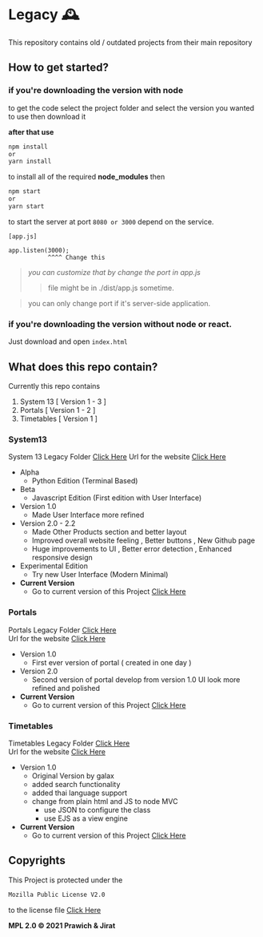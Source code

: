 # Legacy 🕰

This repository contains old / outdated projects from their main repository

## How to get started?

### if you're downloading the version with node

to get the code select the project folder and select the version you wanted to use then download it <br>

**after that use** <br>

```sh
npm install
or
yarn install
```

to install all of the required **node_modules** then

```sh
npm start
or
yarn start
```

to start the server at port `8080 or 3000` depend on the service.

```
[app.js]

app.listen(3000);
           ^^^^ Change this
```

> _you can customize that by change the port in app.js_ <br>
>
> > file might be in ./dist/app.js sometime.

> you can only change port if it's server-side application.

### if you're downloading the version without node or react.

Just download and open `index.html`

## What does this repo contain?

Currently this repo contains

1. System 13 [ Version 1 - 3 ]
2. Portals [ Version 1 - 2 ]
3. Timetables [ Version 1 ]

### **System13**

System 13 Legacy Folder [Click Here](System13)
Url for the website [Click Here](https://system.ssdevelopers.xyz/)

- Alpha
  - Python Edition (Terminal Based)
- Beta
  - Javascript Edition (First edition with User Interface)
- Version 1.0
  - Made User Interface more refined
- Version 2.0 - 2.2
  - Made Other Products section and better layout
  - Improved overall website feeling , Better buttons , New Github page
  - Huge improvements to UI , Better error detection , Enhanced responsive design
- Experimental Edition
  - Try new User Interface (Modern Minimal)
- **Current Version**
  - Go to current version of this Project [Click Here](https://github.com/SS-Developers/System13)

### **Portals**

Portals Legacy Folder [Click Here](Portals) <br>
Url for the website [Click Here](https://ssdevelopers.xyz/)

- Version 1.0
  - First ever version of portal ( created in one day )
- Version 2.0
  - Second version of portal develop from version 1.0 UI look more refined and polished
- **Current Version**
  - Go to current version of this Project [Click Here](https://github.com/SS-Developers/Portals)

### **Timetables**

Timetables Legacy Folder [Click Here](Timetables) <br>
Url for the website [Click Here](https://ssdevelopers.xyz/)

- Version 1.0
  - Original Version by galax
  - added search functionality
  - added thai language support
  - change from plain html and JS to node MVC
    - use JSON to configure the class
    - use EJS as a view engine
- **Current Version**
  - Go to current version of this Project [Click Here](https://github.com/SS-Developers/timetables)

## Copyrights

This Project is protected under the

```sh
Mozilla Public License V2.0
```

to the license file [Click Here](LICENSE)

**MPL 2.0 © 2021 Prawich & Jirat**

